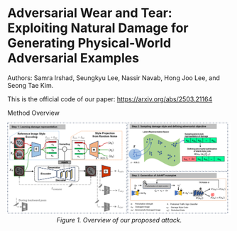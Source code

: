 # Adversarial Wear and Tear: Exploiting Natural Damage for Generating Physical-World Adversarial Examples
Authors: Samra Irshad, Seungkyu Lee, Nassir Navab, Hong Joo Lee, and Seong Tae Kim.

This is the official code of our paper: https://arxiv.org/abs/2503.21164

Method Overview
<!-- centered, fixed width, clickable to full-res -->
<p align="center">
  <a href="method_overview.png">
    <img src="method_overview.png" alt="Method overview (AdvWT)" width="800">
  </a>
  <br>
  <em>Figure 1. Overview of our proposed attack.</em>
</p>
